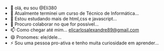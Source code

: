 - 👋 olá, eu sou @Eli380
- 👀 Atualmente terminei um curso de Técnico de Informática...
- 🌱 Estou estudando mais de html,css e javascript...
- 💞️ Procuro colaborar no que for possível...
- 📫 Como chegar até mim... elicarlosalexandre89@gmail.com
- 😄 Pronomes: ele/dele...
- ⚡ Sou uma pessoa pro-ativa e tenho muita curiosidade em aprender...

<!---
Eli380/Eli380 is a ✨ special ✨ repository because its `README.md` (this file) appears on your GitHub profile.
You can click the Preview link to take a look at your changes.
--->
